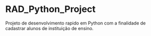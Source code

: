 # RAD_Python_Project

Projeto de desenvolvimento rapido em Python com a finalidade de cadastrar alunos de instituição de ensino.


 
